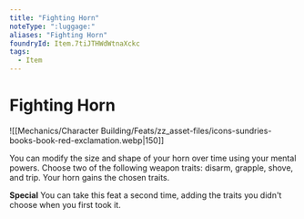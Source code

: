 ```yaml
---
title: "Fighting Horn"
noteType: ":luggage:"
aliases: "Fighting Horn"
foundryId: Item.7tiJTHWdWtnaXckc
tags:
  - Item
---
```


# Fighting Horn
![[Mechanics/Character Building/Feats/zz_asset-files/icons-sundries-books-book-red-exclamation.webp|150]]

You can modify the size and shape of your horn over time using your mental powers. Choose two of the following weapon traits: disarm, grapple, shove, and trip. Your horn gains the chosen traits.

**Special** You can take this feat a second time, adding the traits you didn't choose when you first took it.
